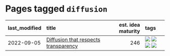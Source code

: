 # Pages tagged `diffusion`

|last_modified|title|est. idea maturity|tags
|:---|:---|---:|:---|
|2022-09-05|[Diffusion that respects transparency](../diffusion-that-respects-transparency.md)|246|[![](https://img.shields.io/badge/tag-completed-50c04b)](../tags/completed.md) [![](https://img.shields.io/badge/tag-diffusion-a3de36)](../tags/diffusion.md) [![](https://img.shields.io/badge/tag-image_processing-926797)](../tags/image_processing.md) [![](https://img.shields.io/badge/tag-transparency-e2ec85)](../tags/transparency.md)|